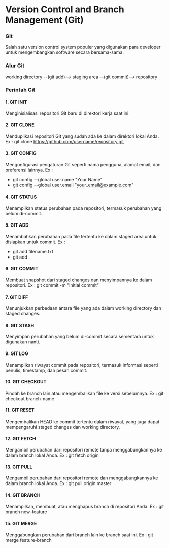 # Version Control and Branch Management (Git)

### Git
Salah satu version control system populer yang digunakan para developer untuk mengembangkan software secara bersama-sama.

### Alur Git
working directory --(git add)--> staging area --(git commit)--> repository

### Perintah Git
#### 1. GIT INIT
Menginisialisasi repositori Git baru di direktori kerja saat ini.

#### 2. GIT CLONE
Menduplikasi repositori Git yang sudah ada ke dalam direktori lokal Anda. Ex : git clone https://github.com/username/repository.git

#### 3. GIT CONFIG
Mengonfigurasi pengaturan Git seperti nama pengguna, alamat email, dan preferensi lainnya. Ex :
- git config --global user.name "Your Name"
- git config --global user.email "your_email@example.com"

#### 4. GIT STATUS
Menampilkan status perubahan pada repositori, termasuk perubahan yang belum di-commit.

#### 5. GIT ADD
Menambahkan perubahan pada file tertentu ke dalam staged area untuk disiapkan untuk commit. Ex :
- git add filename.txt
- git add .

#### 6. GIT COMMIT
Membuat snapshot dari staged changes dan menyimpannya ke dalam repositori. Ex : git commit -m "Initial commit"

#### 7. GIT DIFF
Menunjukkan perbedaan antara file yang ada dalam working directory dan staged changes.

#### 8. GIT STASH
Menyimpan perubahan yang belum di-commit secara sementara untuk digunakan nanti.

#### 9. GIT LOG
Menampilkan riwayat commit pada repositori, termasuk informasi seperti penulis, timestamp, dan pesan commit.

#### 10. GIT CHECKOUT
Pindah ke branch lain atau mengembalikan file ke versi sebelumnya. Ex : git checkout branch-name

#### 11. GIT RESET
Mengembalikan HEAD ke commit tertentu dalam riwayat, yang juga dapat mempengaruhi staged changes dan working directory.
#### 12. GIT FETCH
Mengambil perubahan dari repositori remote tanpa menggabungkannya ke dalam branch lokal Anda. Ex : git fetch origin

#### 13. GIT PULL
Mengambil perubahan dari repositori remote dan menggabungkannya ke dalam branch lokal Anda. Ex : git pull origin master

#### 14. GIT BRANCH
Menampilkan, membuat, atau menghapus branch di repositori Anda. Ex : git branch new-feature

#### 15. GIT MERGE
Menggabungkan perubahan dari branch lain ke branch saat ini. Ex : git merge feature-branch